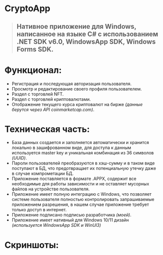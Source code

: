 # CryptoApp

> ## Нативное приложение для Windows, написанное на языке C# с использованием .NET SDK v6.0, WindowsApp SDK, Windows Forms SDK.

# Функционал:
- Регистрация и последующая авторизация пользователя.
- Просмотр и редактирование своего профиля пользователем.
- Раздел с торговлей NFT.
- Раздел с торговлей криптовалютами.
- Отображение текущего курса криптовалют на бирже *(данные берутся через API coinmarketcap.com)*.

# Техническая часть:
- База данных создается и заполняется автоматически и хранится локально в зашифрованном виде, для доступа к данным используется master key и уникальная комбинация из 36 символов *(UUID)*.
- Пароли пользователей преобразуются в хэш-сумму и в таком виде поступают в БД, что предотвращает их потенциальную утечку даже в случае компрометации БД.
- Приложение поставляется в формате .APPX, содержит все необходимые для работы зависимости и не оставляет мусорных файлов на устройстве пользователя.
- Приложение имеет полную интеграцию с Windows, что позволяет системе пользователя полностью контролировать запрашиваемые приложением разрешения, в нашем случае приложение требует только доступ в интернет.
- Приложение подписано подписью разработчика *(моей)*.
- Приложение имеет нативный для Windows 10/11 дизайн *(используется WindowsApp SDK и WinUI3)*

# Скриншоты:

  
